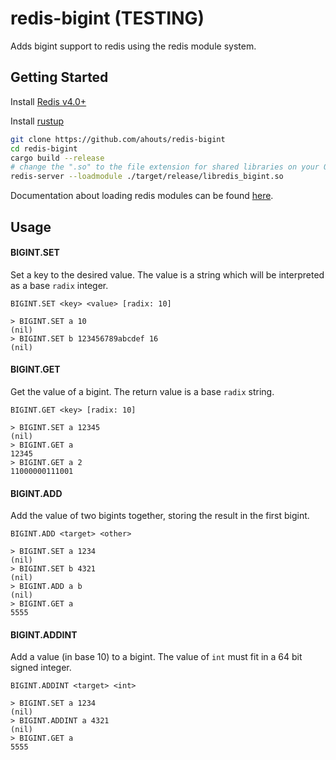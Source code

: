 # redis-bigint (TESTING)

Adds bigint support to redis using the redis module system.

## Getting Started

Install [Redis v4.0+](https://redis.io)

Install [rustup](https://rustup.rs)

```bash 
git clone https://github.com/ahouts/redis-bigint
cd redis-bigint
cargo build --release
# change the ".so" to the file extension for shared libraries on your OS
redis-server --loadmodule ./target/release/libredis_bigint.so
```

Documentation about loading redis modules can be found 
[here](https://redis.io/topics/modules-intro).

## Usage

#### BIGINT.SET

Set a key to the desired value. The value is a string which will be interpreted as
a base `radix` integer.

`BIGINT.SET <key> <value> [radix: 10]`

```redis
> BIGINT.SET a 10
(nil)
> BIGINT.SET b 123456789abcdef 16
(nil)
```

#### BIGINT.GET

Get the value of a bigint. The return value is a base `radix` string.

`BIGINT.GET <key> [radix: 10]`

```redis
> BIGINT.SET a 12345
(nil)
> BIGINT.GET a
12345
> BIGINT.GET a 2
11000000111001
```

#### BIGINT.ADD

Add the value of two bigints together, storing the result in the first bigint.

`BIGINT.ADD <target> <other>`

```redis
> BIGINT.SET a 1234
(nil)
> BIGINT.SET b 4321
(nil)
> BIGINT.ADD a b
(nil)
> BIGINT.GET a
5555
```

#### BIGINT.ADDINT

Add a value (in base 10) to a bigint. 
The value of `int` must fit in a 64 bit signed integer.

`BIGINT.ADDINT <target> <int>`

```redis
> BIGINT.SET a 1234
(nil)
> BIGINT.ADDINT a 4321
(nil)
> BIGINT.GET a
5555
```
